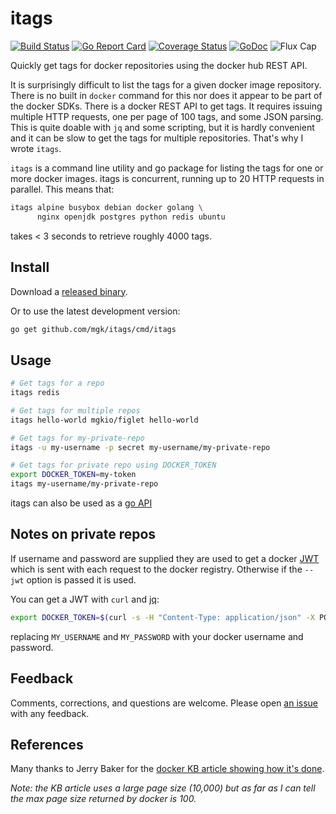 # itags
[![Build Status](https://img.shields.io/travis/mgk/itags.svg)](https://travis-ci.org/mgk/itags)
[![Go Report Card](https://goreportcard.com/badge/github.com/mgk/itags)](https://goreportcard.com/report/github.com/mgk/itags)
[![Coverage Status](https://coveralls.io/repos/github/mgk/itags/badge.svg)](https://coveralls.io/github/mgk/itags)
[![GoDoc](https://godoc.org/github.com/mgk/itags/cmd/itags?status.svg)](https://godoc.org/github.com/mgk/itags/cmd/itags)
![Flux Cap](https://img.shields.io/badge/flux%20capacitor-1.21%20GW-orange.svg)

Quickly get tags for docker repositories using the docker hub REST API.

It is surprisingly difficult to list the tags for a given docker image
repository. There is no built in `docker` command for this nor does it appear to
be part of the docker SDKs. There is a docker REST API to get tags. It requires
issuing multiple HTTP requests, one per page of 100 tags, and some JSON parsing.
This is quite doable with `jq` and some scripting, but it is hardly convenient
and it can be slow to get the tags for multiple repositories. That's why I wrote
`itags`.

`itags` is a command line utility and go package for listing the tags for one or
more docker images. itags is concurrent, running up to 20 HTTP requests in
parallel. This means that:

```bash
itags alpine busybox debian docker golang \
      nginx openjdk postgres python redis ubuntu
```

takes < 3 seconds to retrieve roughly 4000 tags.

## Install

Download a [released binary](https://github.com/mgk/itags/releases).

Or to use the latest development version:

```bash
go get github.com/mgk/itags/cmd/itags
```

## Usage

```bash
# Get tags for a repo
itags redis

# Get tags for multiple repos
itags hello-world mgkio/figlet hello-world

# Get tags for my-private-repo
itags -u my-username -p secret my-username/my-private-repo

# Get tags for private repo using DOCKER_TOKEN
export DOCKER_TOKEN=my-token
itags my-username/my-private-repo
```

itags can also be used as a [go API](https://godoc.org/github.com/mgk/itags)

## Notes on private repos
If username and password are supplied they are used to get a docker
[JWT](https://jwt.io/) which is sent with each request to the docker registry.
Otherwise if the `--jwt` option is passed it is used.

You can get a JWT with `curl` and [jq](https://stedolan.github.io/jq/):

```bash
export DOCKER_TOKEN=$(curl -s -H "Content-Type: application/json" -X POST -d '{"username": "MY_USERNAME", "password": "MY_PASSWORD"}' https://hub.docker.com/v2/users/login/ | jq -r .token)
```
replacing `MY_USERNAME` and `MY_PASSWORD` with your docker username and password.

## Feedback

Comments, corrections, and questions are welcome. Please open [an
issue](https://github.com/mgk/itags/issues) with any feedback.


## References
Many thanks to Jerry Baker for the [docker KB article showing how it's done](https://success.docker.com/article/how-do-i-authenticate-with-the-v2-api).

*Note: the KB article uses a large page size (10,000) but as far as I can tell
the max page size returned by docker is 100.*
